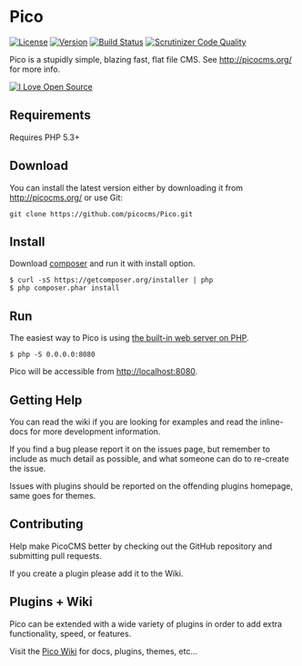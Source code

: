 # Pico

[![License](https://img.shields.io/packagist/l/doctrine/orm.svg)](https://scrutinizer-ci.com/g/theshka/Pico/build-status/LICENSE)
[![Version](https://img.shields.io/badge/version-0.9-lightgrey.svg)]()
[![Build Status](https://scrutinizer-ci.com/g/theshka/Pico/badges/build.png?b=master)](https://scrutinizer-ci.com/g/theshka/Pico/build-status/master) [![Scrutinizer Code Quality](https://scrutinizer-ci.com/g/theshka/Pico/badges/quality-score.png?b=master)](https://scrutinizer-ci.com/g/theshka/Pico/?branch=master)

Pico is a stupidly simple, blazing fast, flat file CMS. See http://picocms.org/ for more info.

<!--flippa verify-->
[![I Love Open Source](http://www.iloveopensource.io/images/logo-lightbg.png)](http://www.iloveopensource.io/projects/524c55dcca7964c617000756)

Requirements
---
Requires PHP 5.3+

Download
---
You can install the latest version either by downloading it from <http://picocms.org/> or use Git:

```shell
git clone https://github.com/picocms/Pico.git
```

Install
---
Download [composer](<https://getcomposer.org/>) and run it with install option.

    $ curl -sS https://getcomposer.org/installer | php
    $ php composer.phar install

Run
---

The easiest way to Pico is using [the built-in web server on PHP](<http://php.net/manual/en/features.commandline.webserver.php>).

    $ php -S 0.0.0.0:8080

Pico will be accessible from <http://localhost:8080>.

Getting Help
---
You can read the wiki if you are looking for examples and read the inline-docs for more development information.

If you find a bug please report it on the issues page, but remember to include as much detail as possible, and what someone can do to re-create the issue.

Issues with plugins should be reported on the offending plugins homepage, same goes for themes.

Contributing
---
Help make PicoCMS better by checking out the GitHub repository and submitting pull requests.

If you create a plugin please add it to the Wiki.

Plugins + Wiki
---
Pico can be extended with a wide variety of plugins in order to add extra functionality, speed, or features.

Visit the [Pico Wiki](https://github.com/picocms/Pico/wiki) for docs, plugins, themes, etc...
